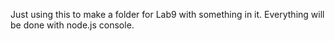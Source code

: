 Just using this to make a folder for Lab9 with something in it.  Everything will be done with node.js console.